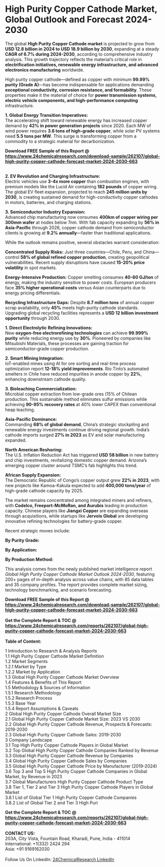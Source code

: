 <h1>High Purity Copper Cathode Market, Global Outlook and Forecast 2024-2030</h1><p>The global <strong>High Purity Copper Cathode market</strong> is projected to grow from <strong>USD 12.8 billion in 2024 to USD 18.9 billion by 2030</strong>, expanding at a steady <strong>CAGR of 6.7% during 2024-2030</strong>, according to comprehensive industry analysis. This growth trajectory reflects the material’s critical role in <strong>electrification initiatives, renewable energy infrastructure, and advanced electronics manufacturing</strong> worldwide.</p><p>High purity copper cathode—defined as copper with minimum <strong>99.99% purity (Grade A)</strong>—has become indispensable for applications demanding <strong>exceptional conductivity, corrosion resistance, and formability</strong>. These properties make it the material of choice for <strong>power transmission systems, electric vehicle components, and high-performance computing</strong> infrastructure.</p><p><strong>1. Global Energy Transition Imperatives:</strong><br>
The accelerating shift toward renewable energy has increased copper demand by <strong>42% in power generation projects</strong> since 2020. Each MW of wind power requires <strong>3.6 tons of high-grade copper</strong>, while solar PV systems need <strong>5.5 tons per MW</strong>. This surge is transforming copper from a commodity to a strategic material for decarbonization.</p><div><b>Download FREE Sample of this Report @ 
            <a href="https://www.24chemicalresearch.com/download-sample/262107/global-high-purity-copper-cathode-forecast-market-2024-2030-663">
            https://www.24chemicalresearch.com/download-sample/262107/global-high-purity-copper-cathode-forecast-market-2024-2030-663</a></b></div><br><p><strong>2. EV Revolution and Charging Infrastructure:</strong><br>
Electric vehicles use <strong>3-4x more copper</strong> than combustion engines, with premium models like the Lucid Air containing <strong>182 pounds</strong> of copper wiring. The global EV fleet expansion, projected to reach <strong>245 million units by 2030</strong>, is creating sustained demand for high-conductivity copper cathodes in motors, batteries, and charging stations.</p><p><strong>3. Semiconductor Industry Expansion:</strong><br>
Advanced chip manufacturing now consumes <strong>400km of copper wiring per 300mm wafer</strong> at nodes below 7nm. With fab capacity expanding by <strong>56% in Asia-Pacific</strong> through 2026, copper cathode demand from semiconductor clients is growing at <strong>9.2% annually</strong>—faster than traditional applications.</p><p>While the outlook remains positive, several obstacles warrant consideration:</p><p><strong>Concentrated Supply Risks:</strong> Just three countries—Chile, Peru, and China—control <strong>58% of global refined copper production</strong>, creating geopolitical vulnerabilities. Recent supply disruptions have caused <strong>15-20% price volatility</strong> in spot markets.</p><p><strong>Energy-Intensive Production:</strong> Copper smelting consumes <strong>40-60 GJ/ton</strong> of energy, making the industry sensitive to power costs. European producers face <strong>35% higher operational costs</strong> versus Asian counterparts due to energy pricing differentials.</p><p><strong>Recycling Infrastructure Gaps:</strong> Despite <strong>8.7 million tons</strong> of annual copper scrap availability, only <strong>45%</strong> meets high-purity cathode standards. Upgrading global recycling facilities represents a <strong>USD 12 billion investment opportunity</strong> through 2030.</p><p><strong>1. Direct Electrolytic Refining Innovations:</strong><br>
New <strong>oxygen-free electrorefining technologies</strong> can achieve <strong>99.999% purity</strong> while reducing energy use by <strong>30%</strong>. Pioneered by companies like Mitsubishi Materials, these processes are gaining traction for semiconductor-grade copper production.</p><p><strong>2. Smart Mining Integration:</strong><br>
IoT-enabled mines using AI for ore sorting and real-time process optimization report <strong>12-18% yield improvements</strong>. Rio Tinto’s automated smelters in Chile have reduced impurities in anode copper by <strong>22%</strong>, enhancing downstream cathode quality.</p><p><strong>3. Bioleaching Commercialization:</strong><br>
Microbial copper extraction from low-grade ores (15% of Chilean production. This sustainable method eliminates sulfur emissions while achieving <strong>90-95% recovery rates</strong> at 40% lower CAPEX than conventional heap leaching.</p><p><strong>Asia-Pacific Dominance:</strong><br>
Commanding <strong>68% of global demand</strong>, China’s strategic stockpiling and renewable energy investments continue driving regional growth. India’s cathode imports surged <strong>27% in 2023</strong> as EV and solar manufacturing expanded.</p><p><strong>North American Reshoring:</strong><br>
The U.S. Inflation Reduction Act has triggered <strong>USD 58 billion</strong> in new battery and chip investments, revitalizing domestic copper demand. Arizona’s emerging copper cluster around TSMC’s fab highlights this trend.</p><p><strong>African Supply Expansion:</strong><br>
The Democratic Republic of Congo’s copper output grew <strong>22% in 2023</strong>, with new projects like Kamoa-Kakula expected to add <strong>400,000 tons/year</strong> of high-grade cathode capacity by 2025.</p><p>The market remains concentrated among integrated miners and refiners, with <strong>Codelco, Freeport-McMoRan, and Aurubis</strong> leading in production capacity. Chinese players like <strong>Jiangxi Copper</strong> are expanding overseas through acquisitions, while startups like <strong>Jervois Global</strong> are developing innovative refining technologies for battery-grade copper.</p><p>Recent strategic moves include:</p><p><strong>By Purity Grade:</strong></p><p><strong>By Application:</strong></p><p><strong>By Production Method:</strong></p><p>This analysis comes from the newly published market intelligence report <em>Global High Purity Copper Cathode Market Outlook 2024-2030</em>, featuring 200+ pages of in-depth analysis across value chains, with 85 data tables and 35 company profiles. The report provides complete market sizing, technology benchmarking, and scenario forecasting.</p><div><b>Download FREE Sample of this Report @ 
            <a href="https://www.24chemicalresearch.com/download-sample/262107/global-high-purity-copper-cathode-forecast-market-2024-2030-663">
            https://www.24chemicalresearch.com/download-sample/262107/global-high-purity-copper-cathode-forecast-market-2024-2030-663</a></b></div><br><div><b>Get the Complete Report & TOC @ 
            <a href="https://www.24chemicalresearch.com/reports/262107/global-high-purity-copper-cathode-forecast-market-2024-2030-663">
            https://www.24chemicalresearch.com/reports/262107/global-high-purity-copper-cathode-forecast-market-2024-2030-663</a></b></div><br>
            <b>Table of Content:</b><p>1 Introduction to Research & Analysis Reports<br />
    1.1 High Purity Copper Cathode Market Definition<br />
    1.2 Market Segments<br />
        1.2.1 Market by Type<br />
        1.2.2 Market by Application<br />
    1.3 Global High Purity Copper Cathode Market Overview<br />
    1.4 Features & Benefits of This Report<br />
    1.5 Methodology & Sources of Information<br />
        1.5.1 Research Methodology<br />
        1.5.2 Research Process<br />
        1.5.3 Base Year<br />
        1.5.4 Report Assumptions & Caveats<br />
2 Global High Purity Copper Cathode Overall Market Size<br />
    2.1 Global High Purity Copper Cathode Market Size: 2023 VS 2030<br />
    2.2 Global High Purity Copper Cathode Revenue, Prospects & Forecasts: 2019-2030<br />
    2.3 Global High Purity Copper Cathode Sales: 2019-2030<br />
3 Company Landscape<br />
    3.1 Top High Purity Copper Cathode Players in Global Market<br />
    3.2 Top Global High Purity Copper Cathode Companies Ranked by Revenue<br />
    3.3 Global High Purity Copper Cathode Revenue by Companies<br />
    3.4 Global High Purity Copper Cathode Sales by Companies<br />
    3.5 Global High Purity Copper Cathode Price by Manufacturer (2019-2024)<br />
    3.6 Top 3 and Top 5 High Purity Copper Cathode Companies in Global Market, by Revenue in 2023<br />
    3.7 Global Manufacturers High Purity Copper Cathode Product Type<br />
    3.8 Tier 1, Tier 2 and Tier 3 High Purity Copper Cathode Players in Global Market<br />
        3.8.1 List of Global Tier 1 High Purity Copper Cathode Companies<br />
        3.8.2 List of Global Tier 2 and Tier 3 High Puri</p><div><b>Get the Complete Report & TOC @ 
            <a href="https://www.24chemicalresearch.com/reports/262107/global-high-purity-copper-cathode-forecast-market-2024-2030-663">
            https://www.24chemicalresearch.com/reports/262107/global-high-purity-copper-cathode-forecast-market-2024-2030-663</a></b></div><br><b>CONTACT US:</b><br>
            203A, City Vista, Fountain Road, Kharadi, Pune, India - 411014<br>
            International: +1(332) 2424 294<br>
            Asia: +91 9169162030 <br><br>
            Follow Us On LinkedIn: <a href="https://www.linkedin.com/company/24chemicalresearch/">24ChemicalResearch LinkedIn</a>